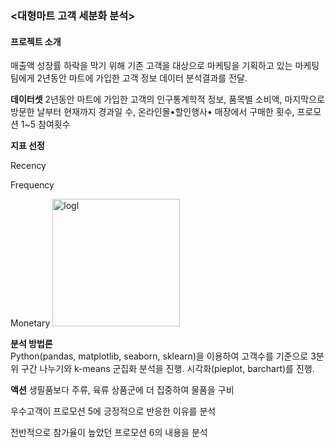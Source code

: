 ### <대형마트 고객 세분화 분석>

#### 프로젝트 소개

매출액 성장률 하락을 막기 위해 기존 고객을 대상으로 마케팅을 기획하고 있는 마케팅 팀에게 2년동안 마트에 가입한 고객 정보 데이터 분석결과를 전달.   

**데이터셋** 
2년동안 마트에 가입한 고객의 인구통계학적 정보, 품목별 소비액, 마지막으로 방문한 날부터 현재까지 경과일 수, 온라인몰•할인행사• 매장에서 구매한 횟수, 프로모션 1~5 참여횟수

**지표 선정**

Recency

Frequency

Monetary 
<img src="file:///C:/Users/elley/git_vscode/jeewon-yoon.github.io/assets/798d2ac6f40b27ccadea575ed01da6c1e466d1e3.png" title="" alt="logl" width="204">

**분석 방법론**  
Python(pandas, matplotlib, seaborn, sklearn)을 이용하여 고객수를 기준으로 3분위 구간 나누기와 k-means 군집화 분석을 진행. 시각화(pieplot, barchart)를 진행. 

**액션** 
생필품보다 주류, 육류 상품군에 더 집중하여 물품을 구비

우수고객이 프로모션 5에 긍정적으로 반응한 이유를 분석

전반적으로 참가율이 높았던 프로모션 6의 내용을 분석
